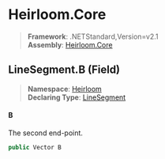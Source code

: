 # Heirloom.Core

> **Framework**: .NETStandard,Version=v2.1  
> **Assembly**: [Heirloom.Core][0]

## LineSegment.B (Field)

> **Namespace**: [Heirloom][0]  
> **Declaring Type**: [LineSegment][1]

#### B

The second end-point.

```cs
public Vector B
```

[0]: ../../../Heirloom.Core.md
[1]: ../LineSegment.md
